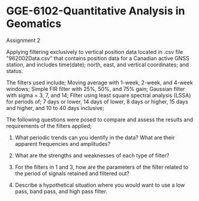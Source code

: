 # GGE-6102-Quantitative Analysis in Geomatics

Assignment 2 

Applying filtering exclusively to vertical position data located in .csv file "962002Data.csv" that contains position data for a Canadian active GNSS station, and includes time(date); north, east, and vertical coordinates; and status. 

The filters used include;
Moving average with 1-week, 2-week, and 4-week windows;
Simple FIR filter with 25%, 50%, and 75% gain;
Gaussian filter with sigma = 3, 7, and 14;
FIlter using least square spectral analysis (LSSA) for periods of; 7 days or lower, 14 days of lower, 8 days or higher, 15 days and higher, and 10 to 40 days inclusive;
	
	
The following questions were posed to compare and assess the results and requirements of the filters applied;
1. What periodic trends can you identify in the data? What are their apparent frequencies and amplitudes?
	
2. What are the strengths and weaknesses of each type of filter?
	
3. For the filters in 1 and 3, how are the parameters of the filter related to the period of signals retained and filtered out?
	
4. Describe a hypothetical situation where you would want to use a low pass, band pass, and high pass filter.

